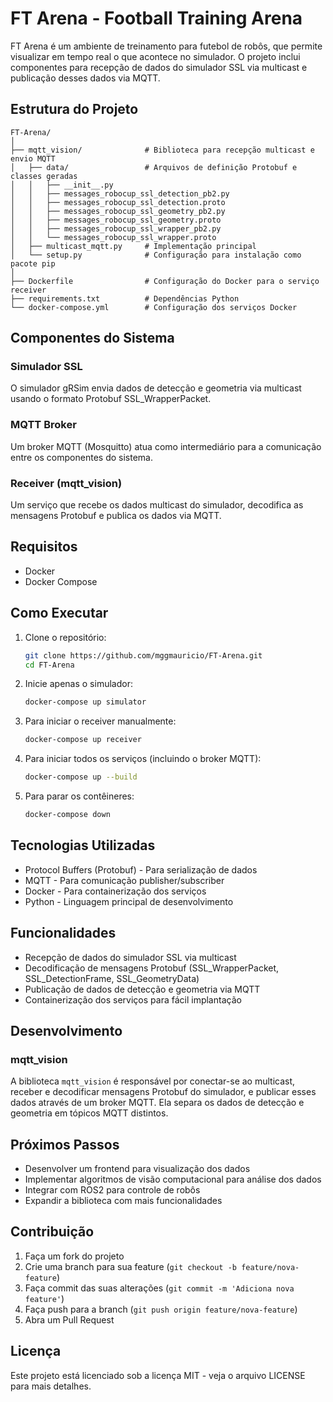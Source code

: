 # FT Arena - Football Training Arena

FT Arena é um ambiente de treinamento para futebol de robôs, que permite visualizar em tempo real o que acontece no simulador. O projeto inclui componentes para recepção de dados do simulador SSL via multicast e publicação desses dados via MQTT.

## Estrutura do Projeto

```
FT-Arena/
│
├── mqtt_vision/              # Biblioteca para recepção multicast e envio MQTT
│   ├── data/                 # Arquivos de definição Protobuf e classes geradas
│   │   ├── __init__.py
│   │   ├── messages_robocup_ssl_detection_pb2.py
│   │   ├── messages_robocup_ssl_detection.proto
│   │   ├── messages_robocup_ssl_geometry_pb2.py
│   │   ├── messages_robocup_ssl_geometry.proto
│   │   ├── messages_robocup_ssl_wrapper_pb2.py
│   │   └── messages_robocup_ssl_wrapper.proto
│   ├── multicast_mqtt.py     # Implementação principal
│   └── setup.py              # Configuração para instalação como pacote pip
│
├── Dockerfile                # Configuração do Docker para o serviço receiver
├── requirements.txt          # Dependências Python
└── docker-compose.yml        # Configuração dos serviços Docker
```

## Componentes do Sistema

### Simulador SSL
O simulador gRSim envia dados de detecção e geometria via multicast usando o formato Protobuf SSL_WrapperPacket.

### MQTT Broker
Um broker MQTT (Mosquitto) atua como intermediário para a comunicação entre os componentes do sistema.

### Receiver (mqtt_vision)
Um serviço que recebe os dados multicast do simulador, decodifica as mensagens Protobuf e publica os dados via MQTT.

## Requisitos

- Docker
- Docker Compose

## Como Executar

1. Clone o repositório:
   ```bash
   git clone https://github.com/mggmauricio/FT-Arena.git
   cd FT-Arena
   ```

2. Inicie apenas o simulador:
   ```bash
   docker-compose up simulator
   ```

3. Para iniciar o receiver manualmente:
   ```bash
   docker-compose up receiver
   ```

4. Para iniciar todos os serviços (incluindo o broker MQTT):
   ```bash
   docker-compose up --build
   ```

5. Para parar os contêineres:
   ```bash
   docker-compose down
   ```

## Tecnologias Utilizadas

- Protocol Buffers (Protobuf) - Para serialização de dados
- MQTT - Para comunicação publisher/subscriber
- Docker - Para containerização dos serviços
- Python - Linguagem principal de desenvolvimento

## Funcionalidades

- Recepção de dados do simulador SSL via multicast
- Decodificação de mensagens Protobuf (SSL_WrapperPacket, SSL_DetectionFrame, SSL_GeometryData)
- Publicação de dados de detecção e geometria via MQTT
- Containerização dos serviços para fácil implantação

## Desenvolvimento

### mqtt_vision
A biblioteca `mqtt_vision` é responsável por conectar-se ao multicast, receber e decodificar mensagens Protobuf do simulador, e publicar esses dados através de um broker MQTT. Ela separa os dados de detecção e geometria em tópicos MQTT distintos.

## Próximos Passos

- Desenvolver um frontend para visualização dos dados
- Implementar algoritmos de visão computacional para análise dos dados
- Integrar com ROS2 para controle de robôs
- Expandir a biblioteca com mais funcionalidades

## Contribuição

1. Faça um fork do projeto
2. Crie uma branch para sua feature (`git checkout -b feature/nova-feature`)
3. Faça commit das suas alterações (`git commit -m 'Adiciona nova feature'`)
4. Faça push para a branch (`git push origin feature/nova-feature`)
5. Abra um Pull Request

## Licença

Este projeto está licenciado sob a licença MIT - veja o arquivo LICENSE para mais detalhes. 
